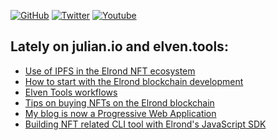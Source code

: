 <a href="https://github.com/juliancwirko"><img src="https://img.shields.io/github/followers/juliancwirko?style=social" alt="GitHub" /></a>
<a href="https://twitter.com/JulianCwirko"><img src="https://img.shields.io/twitter/follow/juliancwirko?style=social" alt="Twitter" /></a>
<a href="https://www.youtube.com/channel/UCaj-mgcY9CWbLdZsC5Gt00g"><img src="https://img.shields.io/youtube/channel/views/UCaj-mgcY9CWbLdZsC5Gt00g?style=social" alt="Youtube" /></a>

## Lately on julian.io and elven.tools:

- [Use of IPFS in the Elrond NFT ecosystem](https://www.elven.tools/docs/use-of-ipfs-in-the-elrond-nft-ecosystem.html)
- [How to start with the Elrond blockchain development](https://www.julian.io/articles/how-to-start-with-elrond.html)
- [Elven Tools workflows](https://www.elven.tools/docs/elven-tools-workflows.html)
- [Tips on buying NFTs on the Elrond blockchain](https://www.elven.tools/docs/tips-on-buying-nfts-on-the-elrond-blockchain.html)
- [My blog is now a Progressive Web Application](https://www.julian.io/articles/pwa.html)
- [Building NFT related CLI tool with Elrond's JavaScript SDK](https://www.julian.io/articles/elrond-erdjs.html)
